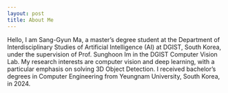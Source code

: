 ```yaml
---
layout: post
title: About Me
---
```


Hello, I am Sang-Gyun Ma, a master’s degree student at the Department of Interdisciplinary Studies of Artificial Intelligence (AI) at DGIST, South Korea, under the supervision of Prof. Sunghoon Im in the DGIST Computer Vision Lab. My research interests are computer vision and deep learning, with a particular emphasis on solving 3D Object Detection. I received bachelor’s degrees in Computer Engineering from Yeungnam University, South Korea, in 2024.
